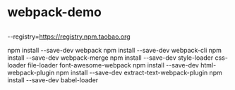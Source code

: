# webpack-demo

## 


--registry=https://registry.npm.taobao.org

npm install --save-dev webpack 
npm install --save-dev webpack-cli
npm install --save-dev webpack-merge
npm install --save-dev style-loader css-loader file-loader font-awesome-webpack
npm install --save-dev html-webpack-plugin
npm install --save-dev extract-text-webpack-plugin
npm install --save-dev babel-loader

